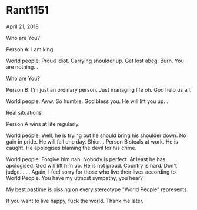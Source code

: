 # Rant1151


April 21, 2018

Who are You?

Person A: I am king.

World people: Proud idiot. Carrying shoulder up. Get lost abeg. Burn. You are nothing.
.

Who are You?

Person B: I'm just an ordinary person. Just managing life oh. God help us all.

World people: Aww. So humble. God bless you. He will lift you up.
.

Real situations:

Person A wins at life regularly. 

World people; Well, he is trying but he should bring his shoulder down. No gain in pride. He will fall one day. Shior.
.
Person B steals at work. He is caught. He apologises blaming the devil for his crime.

World people: Forgive him nah. Nobody is perfect. At least he has apologised. God will lift him up. He is not proud. Country is hard. Don't judge.
.
.
.
Again, I feel sorry for those who live their lives according to World People. You have my utmost sympathy, you hear?

My best pastime is pissing on every stereotype "World People" represents.

If you want to live happy, fuck the world. Thank me later.
